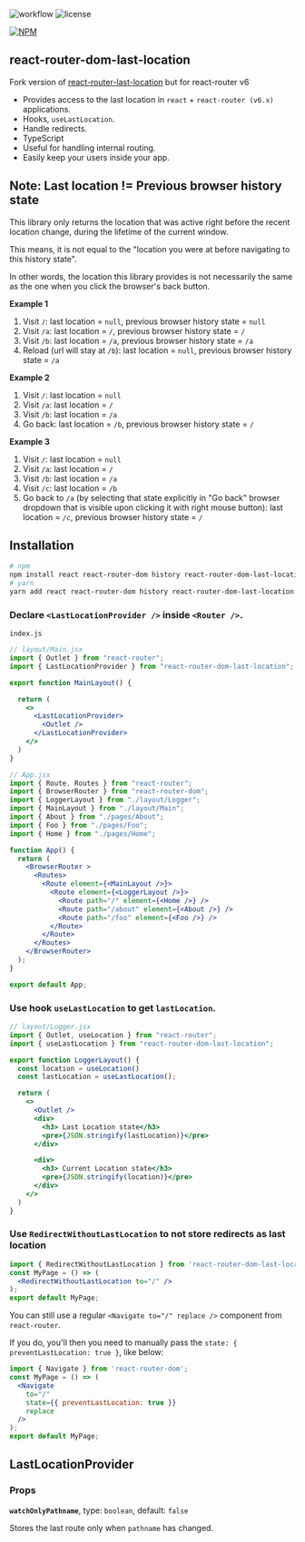 ![workflow](https://github.com/donus3/react-last-location-router/actions/workflows/ci.yml/badge.svg)
![license](https://img.shields.io/github/license/donus3/react-last-location-router?logoColor=)

[![NPM](https://nodei.co/npm/react-router-dom-last-location.png?compact=true)](https://npmjs.org/package/react-router-dom-last-location)


## react-router-dom-last-location

Fork version of [react-router-last-location](https://github.com/hinok/react-router-last-location) but for react-router v6
- Provides access to the last location in `react` + `react-router (v6.x)` applications.
- Hooks, `useLastLocation`.
- Handle redirects.
- TypeScript
- Useful for handling internal routing.
- Easily keep your users inside your app.

## Note: Last location != Previous browser history state

This library only returns the location that was active right before the recent location change, during the lifetime of the current window.

This means, it is not equal to the "location you were at before navigating to this history state".

In other words, the location this library provides is not necessarily the same as the one when you click the browser's back button.

**Example 1**

1. Visit `/`: last location = `null`, previous browser history state = `null`
2. Visit `/a`: last location = `/`, previous browser history state = `/`
3. Visit `/b`: last location = `/a`, previous browser history state = `/a`
4. Reload (url will stay at `/b`): last location = `null`, previous browser history state = `/a`

**Example 2**

1. Visit `/`: last location = `null`
2. Visit `/a`: last location = `/`
3. Visit `/b`: last location = `/a`
4. Go back: last location = `/b`, previous browser history state = `/`

**Example 3**

1. Visit `/`: last location = `null`
2. Visit `/a`: last location = `/`
3. Visit `/b`: last location = `/a`
4. Visit `/c`: last location = `/b`
4. Go back to `/a` (by selecting that state explicitly in "Go back" browser dropdown that is visible upon clicking it with right mouse button): last location = `/c`, previous browser history state = `/`

## Installation

```sh
# npm
npm install react react-router-dom history react-router-dom-last-location --save
# yarn
yarn add react react-router-dom history react-router-dom-last-location

```

### Declare `<LastLocationProvider />` inside `<Router />`.

`index.js`

```jsx
// layout/Main.jsx
import { Outlet } from "react-router";
import { LastLocationProvider } from "react-router-dom-last-location";

export function MainLayout() {

  return (
    <>
      <LastLocationProvider>
        <Outlet />
      </LastLocationProvider>
    </>
  )
}

// App.jsx
import { Route, Routes } from "react-router";
import { BrowserRouter } from "react-router-dom";
import { LoggerLayout } from "./layout/Logger";
import { MainLayout } from "./layout/Main";
import { About } from "./pages/About";
import { Foo } from "./pages/Foo";
import { Home } from "./pages/Home";

function App() {
  return (
    <BrowserRouter >
      <Routes>
        <Route element={<MainLayout />}>
          <Route element={<LoggerLayout />}>
            <Route path="/" element={<Home />} />
            <Route path="/about" element={<About />} />
            <Route path="/foo" element={<Foo />} />
          </Route>
        </Route>
      </Routes>
    </BrowserRouter>
  );
}

export default App;
```

### Use hook `useLastLocation` to get `lastLocation`.

```jsx
// layout/Logger.jsx
import { Outlet, useLocation } from "react-router";
import { useLastLocation } from "react-router-dom-last-location";

export function LoggerLayout() {
  const location = useLocation()
  const lastLocation = useLastLocation();

  return (
    <>
      <Outlet />
      <div>
        <h3> Last Location state</h3>
        <pre>{JSON.stringify(lastLocation)}</pre>
      </div>

      <div>
        <h3> Current Location state</h3>
        <pre>{JSON.stringify(location)}</pre>
      </div>
    </>
  )
}
```

### Use `RedirectWithoutLastLocation` to not store redirects as last location

```jsx
import { RedirectWithoutLastLocation } from 'react-router-dom-last-location';
const MyPage = () => (
  <RedirectWithoutLastLocation to="/" />
);
export default MyPage;
```

You can still use a regular `<Navigate to="/" replace />` component from `react-router`.

If you do, you'll  then you need to manually pass the `state: { preventLastLocation: true }`, like below:

```jsx
import { Navigate } from 'react-router-dom';
const MyPage = () => (
  <Navigate
    to="/"
    state={{ preventLastLocation: true }}
    replace
  />
);
export default MyPage;
```

## LastLocationProvider

### Props

**`watchOnlyPathname`**, type: `boolean`, default: `false`

Stores the last route only when `pathname` has changed.
